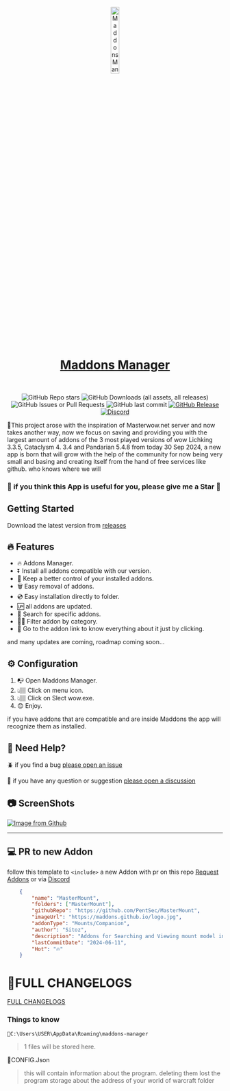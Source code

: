 <p align="center">
<a href="https://maddons.github.io/">
<img width="20%" src="https://github.com/PentSec/MasterAddonManager/blob/main/IMAGES/logo.png?raw=true" alt="Maddons Manager" />
<h1 align="center">Maddons Manager</h1>
</a>
</p>
</br>
<p align="center">
<img alt="GitHub Repo stars" src="https://img.shields.io/github/stars/pentsec/MaddonsManager">
<img alt="GitHub Downloads (all assets, all releases)" src="https://img.shields.io/github/downloads/pentsec/MaddonsManager/total">
<img alt="GitHub Issues or Pull Requests" src="https://img.shields.io/github/issues/pentsec/MaddonsManager">
<img alt="GitHub last commit" src="https://img.shields.io/github/
last-commit/PentSec/MaddonsManager">
<a href="https://github.com/PentSec/MasterAddonManager/releases">
<img alt="GitHub Release" src="https://img.shields.io/github/v/release/pentsec/MaddonsManager">
</a>
<a href="https://discord.gg/pWkUVW982y">
<img alt="Discord" src="https://img.shields.io/discord/1086479507239735356">
</a>
</a>

📝This project arose with the inspiration of Masterwow.net server and now takes another way, now we focus on saving and providing you with the largest amount of addons of the 3 most played versions of wow Lichking 3.3.5, Cataclysm 4. 3.4 and Pandarian 5.4.8 from today 30 Sep 2024, a new app is born that will grow with the help of the community for now being very small and basing and creating itself from the hand of free services like github. who knows where we will 

### 🌟 if you think this App is useful for you, please give me a Star 🌟 
</p>

## Getting Started

Download the latest version from [releases](https://github.com/PentSec/MasterAddonManager/releases)

## 🔥 Features

- 🔥 Addons Manager.
- ⏬ Install all addons compatible with our version. 
- 🛂 Keep a better control of your installed addons.
- 🗑️ Easy removal of addons.
- 💿 Easy installation directly to folder.
- 🆙 all addons are updated.
- 🔎 Search for specific addons.
- 🤳🏽 Filter addon by category.
- 🔗 Go to the addon link to know everything about it just by clicking.
  
and many updates are coming, roadmap coming soon...

## ⚙️ Configuration

1. 📭 Open Maddons Manager. 
2. 👆🏽 Click on menu icon.
3. 👆🏽 Click on Slect wow.exe.
4. 😊 Enjoy.

if you have addons that are compatible and are inside Maddons the app will recognize them as installed. 

## 🤔 Need Help?

🪲 if you find a bug [please open an issue](https://github.com/PentSec/MasterAddonManager/issues)

💭 if you have any question or suggestion [please open a discussion](https://github.com/PentSec/MasterAddonManager/discussions)


## 📷 ScreenShots

[![Image from Github](https://github.com/PentSec/MasterAddonManager/blob/main/IMAGES/preview.png?raw=true)](https://github.com/PentSec/MasterAddonManager/blob/main/IMAGES/preview.png?raw=true)

--- 

## 💻 PR to new Addon

follow this template to `<include>` a new Addon with pr on this repo [Request Addons](https://github.com/PentSec/wowAddonsAPI/issues) or via [Discord](https://discord.gg/c3NafGk8Dh)

```json
    {
        "name": "MasterMount",
        "folders": ["MasterMount"],
        "githubRepo": "https://github.com/PentSec/MasterMount",
        "imageUrl": "https://maddons.github.io/logo.jpg",
        "addonType": "Mounts/Companion",
        "author": "Sitoz",
        "description": "Addons for Searching and Viewing mount model in Masterwow.net",
        "lastCommitDate": "2024-06-11",
        "Hot": "🔥"
    }
```

# 📄FULL CHANGELOGS

[FULL CHANGELOGS](https://github.com/PentSec/MasterAddonManager/blob/main/CHANGELOGS/CHANGELOGS.MD)


### Things to know

    📁C:\Users\USER\AppData\Roaming\maddons-manager

> 1 files will be stored here.

📄CONFIG.Json

> this will contain information about the program.
> deleting them lost the program storage about the address of your
> world of warcraft folder